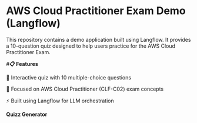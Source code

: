 # AWS Cloud Practitioner Exam Demo (Langflow)
This repository contains a demo application built using Langflow.
It provides a 10-question quiz designed to help users practice for the AWS Cloud Practitioner Exam.

#**📋 Features**

🧩 Interactive quiz with 10 multiple-choice questions

🎯 Focused on AWS Cloud Practitioner (CLF-C02) exam concepts

⚡ Built using Langflow for LLM orchestration

**Quizz Generator**

